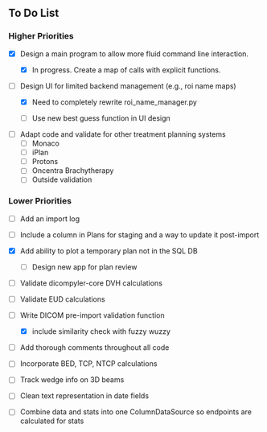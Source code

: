 ## To Do List
### Higher Priorities
    

- [X] Design a main program to allow more fluid command line interaction.
  - [X] In progress. Create a map of calls with explicit functions.  
  

- [ ] Design UI for limited backend management (e.g., roi name maps)  
  - [X] Need to completely rewrite roi_name_manager.py
  - [ ] Use new best guess function in UI design


- [ ] Adapt code and validate for other treatment planning systems
   - [ ] Monaco
   - [ ] iPlan
   - [ ] Protons
   - [ ] Oncentra Brachytherapy
   - [ ] Outside validation

### Lower Priorities
- [ ] Add an import log

- [ ] Include a column in Plans for staging and a way to update it post-import


- [X] Add ability to plot a temporary plan not in the SQL DB
    - [ ] Design new app for plan review  
    

- [ ] Validate dicompyler-core DVH calculations

- [ ] Validate EUD calculations  
  
  
- [ ] Write DICOM pre-import validation function
    - [X] include similarity check with fuzzy wuzzy


- [ ] Add thorough comments throughout all code

- [ ] Incorporate BED, TCP, NTCP calculations

- [ ] Track wedge info on 3D beams  

- [ ] Clean text representation in date fields  

- [ ] Combine data and stats into one ColumnDataSource so endpoints are calculated for stats
